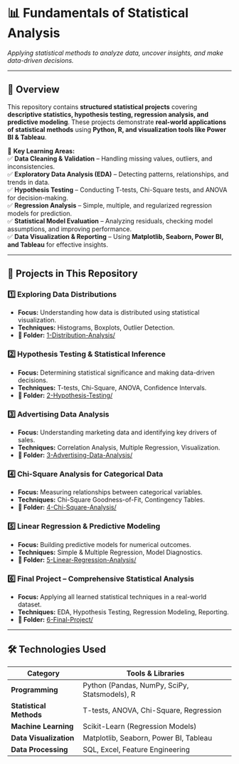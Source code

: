 # 📊 Fundamentals of Statistical Analysis  

*Applying statistical methods to analyze data, uncover insights, and make data-driven decisions.*  

---

## 📌 Overview  

This repository contains **structured statistical projects** covering **descriptive statistics, hypothesis testing, regression analysis, and predictive modeling**. These projects demonstrate **real-world applications of statistical methods** using **Python, R, and visualization tools like Power BI & Tableau**.  

📢 **Key Learning Areas:**  
✅ **Data Cleaning & Validation** – Handling missing values, outliers, and inconsistencies.  
✅ **Exploratory Data Analysis (EDA)** – Detecting patterns, relationships, and trends in data.  
✅ **Hypothesis Testing** – Conducting T-tests, Chi-Square tests, and ANOVA for decision-making.  
✅ **Regression Analysis** – Simple, multiple, and regularized regression models for prediction.  
✅ **Statistical Model Evaluation** – Analyzing residuals, checking model assumptions, and improving performance.  
✅ **Data Visualization & Reporting** – Using **Matplotlib, Seaborn, Power BI, and Tableau** for effective insights.  

---

## 📂 Projects in This Repository  

### **1️⃣ Exploring Data Distributions**  
- **Focus:** Understanding how data is distributed using statistical visualization.  
- **Techniques:** Histograms, Boxplots, Outlier Detection.  
- **📂 Folder:** [1-Distribution-Analysis/](./1-Distribution-Analysis/)  

### **2️⃣ Hypothesis Testing & Statistical Inference**  
- **Focus:** Determining statistical significance and making data-driven decisions.  
- **Techniques:** T-tests, Chi-Square, ANOVA, Confidence Intervals.  
- **📂 Folder:** [2-Hypothesis-Testing/](./2-Hypothesis-Testing/)  

### **3️⃣ Advertising Data Analysis**  
- **Focus:** Understanding marketing data and identifying key drivers of sales.  
- **Techniques:** Correlation Analysis, Multiple Regression, Visualization.  
- **📂 Folder:** [3-Advertising-Data-Analysis/](./3-Advertising-Data-Analysis/)  

### **4️⃣ Chi-Square Analysis for Categorical Data**  
- **Focus:** Measuring relationships between categorical variables.  
- **Techniques:** Chi-Square Goodness-of-Fit, Contingency Tables.  
- **📂 Folder:** [4-Chi-Square-Analysis/](./4-Chi-Square-Analysis/)  

### **5️⃣ Linear Regression & Predictive Modeling**  
- **Focus:** Building predictive models for numerical outcomes.  
- **Techniques:** Simple & Multiple Regression, Model Diagnostics.  
- **📂 Folder:** [5-Linear-Regression-Analysis/](./5-Linear-Regression-Analysis/)  

### **6️⃣ Final Project – Comprehensive Statistical Analysis**  
- **Focus:** Applying all learned statistical techniques in a real-world dataset.  
- **Techniques:** EDA, Hypothesis Testing, Regression Modeling, Reporting.  
- **📂 Folder:** [6-Final-Project/](./6-Final-Project/)  

---

## 🛠 Technologies Used  

| **Category**     | **Tools & Libraries**   |
|----------------|----------------|
| **Programming**  | Python (Pandas, NumPy, SciPy, Statsmodels), R |
| **Statistical Methods** | T-tests, ANOVA, Chi-Square, Regression |
| **Machine Learning** | Scikit-Learn (Regression Models) |
| **Data Visualization** | Matplotlib, Seaborn, Power BI, Tableau |
| **Data Processing** | SQL, Excel, Feature Engineering |
